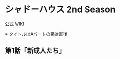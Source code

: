 # シャドーハウス 2nd Season

[公式](https://shadowshouse-anime.com/) 
[WIKI](https://ja.wikipedia.org/wiki/%E3%82%B7%E3%83%A3%E3%83%89%E3%83%BC%E3%83%8F%E3%82%A6%E3%82%B9) 

※ タイトルはAパートの開始直後

## 第1話「新成人たち」
